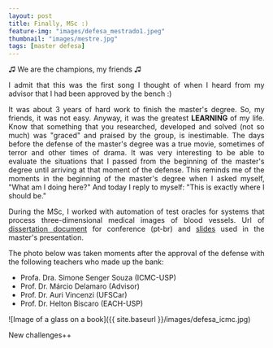 ```yaml
---
layout: post
title: Finally, MSc :)
feature-img: "images/defesa_mestrado1.jpeg"
thumbnail: "images/mestre.jpg"
tags: [master defesa]
---
```


<p align="justify"> ♫ We are the champions, my friends ♫ </p>

<p align="justify"> I admit that this was the first song I thought of when I heard from my advisor that I had been approved by the bench :) </p>

<p align="justify">It was about 3 years of hard work to finish the master's degree. So, my friends, it was not easy. Anyway, it was the greatest <b> LEARNING </b> of my life. Know that something that you researched, developed and solved (not so much) was "graced" and praised by the group, is inestimable. The days before the defense of the master's degree was a true movie, sometimes of terror and other times of drama. It was very interesting to be able to evaluate the situations that I passed from the beginning of the master's degree until arriving at that moment of the defense. This reminds me of the moments in the beginning of the master's degree when I asked myself, "What am I doing here?" And today I reply to myself: "This is exactly where I should be."</p>

<p align="justify">During the MSc, I worked with automation of test oracles for systems that process three-dimensional medical images of blood vessels. Url of <a href="http://www.teses.usp.br/teses/disponiveis/55/55134/tde-23102018-175603/">dissertation document</a> for conference (pt-br) and <a href="https://misaelljr.github.io/images/slides_defesa.pdf">slides</a> used in the master's presentation.</p>

<p align="justify">The photo below was taken moments after the approval of the defense with the following teachers who made up the bank:</p>

<ul>
 <li> Profa. Dra. Simone Senger Souza (ICMC-USP) </li>
 <li> Prof. Dr. Márcio Delamaro (Advisor) </li>
 <li> Prof. Dr. Auri Vincenzi (UFSCar) </li>
 <li> Prof. Dr. Helton Biscaro (EACH-USP) </li>
</ul>

![Image of a glass on a book]({{ site.baseurl }}/images/defesa_icmc.jpg)

<p align="justify"> New challenges++ </p>


